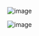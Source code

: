 ![image](https://github.com/user-attachments/assets/6b1f2b00-a6f4-41e9-bedc-b89409e069c3)

![image](https://github.com/user-attachments/assets/3c97dfbf-5aee-4be4-a18e-49b77582d694)
